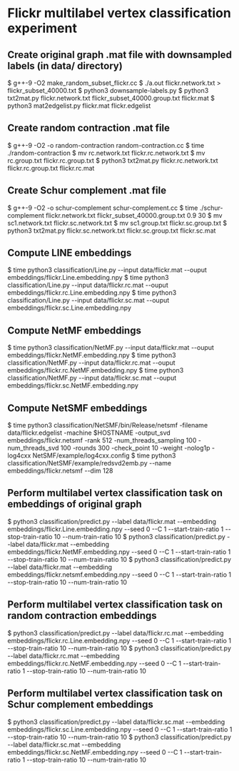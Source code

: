 # Flickr multilabel vertex classification experiment

## Create original graph .mat file with downsampled labels (in data/ directory)
$ g++-9 -O2 make_random_subset_flickr.cc
$ ./a.out flickr.network.txt > flickr_subset_40000.txt 
$ python3 downsample-labels.py
$ python3 txt2mat.py flickr.network.txt flickr_subset_40000.group.txt flickr.mat
$ python3 mat2edgelist.py flickr.mat flickr.edgelist

## Create random contraction .mat file
$ g++-9 -O2 -o random-contraction random-contraction.cc
$ time ./random-contraction
$ mv rc.network.txt flickr.rc.network.txt
$ mv rc.group.txt flickr.rc.group.txt
$ python3 txt2mat.py flickr.rc.network.txt flickr.rc.group.txt flickr.rc.mat

## Create Schur complement .mat file
$ g++-9 -O2 -o schur-complement schur-complement.cc
$ time ./schur-complement flickr.network.txt flickr_subset_40000.group.txt 0.9 30
$ mv sc1.network.txt flickr.sc.network.txt
$ mv sc1.group.txt flickr.sc.group.txt
$ python3 txt2mat.py flickr.sc.network.txt flickr.sc.group.txt flickr.sc.mat

## Compute LINE embeddings
$ time python3 classification/Line.py --input data/flickr.mat --ouput embeddings/flickr.Line.embedding.npy 
$ time python3 classification/Line.py --input data/flickr.rc.mat --ouput embeddings/flickr.rc.Line.embedding.npy 
$ time python3 classification/Line.py --input data/flickr.sc.mat --ouput embeddings/flickr.sc.Line.embedding.npy 

## Compute NetMF embeddings
$ time python3 classification/NetMF.py --input data/flickr.mat --ouput embeddings/flickr.NetMF.embedding.npy 
$ time python3 classification/NetMF.py --input data/flickr.rc.mat --ouput embeddings/flickr.rc.NetMF.embedding.npy 
$ time python3 classification/NetMF.py --input data/flickr.sc.mat --ouput embeddings/flickr.sc.NetMF.embedding.npy 

## Compute NetSMF embeddings
$ time python3 classification/NetSMF/bin/Release/netsmf -filename data/flickr.edgelist -machine $HOSTNAME -output_svd embeddings/flickr.netsmf -rank 512 -num_threads_sampling 100 -num_threads_svd 100 -rounds 300 -check_point 10 -weight -nolog1p -log4cxx NetSMF/example/log4cxx.config
$ time python3 classification/NetSMF/example/redsvd2emb.py --name embeddings/flickr.netsmf --dim 128

## Perform multilabel vertex classification task on embeddings of original graph
$ python3 classification/predict.py --label data/flickr.mat --embedding embeddings/flickr.Line.embedding.npy --seed 0 --C 1 --start-train-ratio 1 --stop-train-ratio 10 --num-train-ratio 10
$ python3 classification/predict.py --label data/flickr.mat --embedding embeddings/flickr.NetMF.embedding.npy --seed 0 --C 1 --start-train-ratio 1 --stop-train-ratio 10 --num-train-ratio 10
$ python3 classification/predict.py --label data/flickr.mat --embedding embeddings/flickr.netsmf.embedding.npy --seed 0 --C 1 --start-train-ratio 1 --stop-train-ratio 10 --num-train-ratio 10

## Perform multilabel vertex classification task on random contraction embeddings
$ python3 classification/predict.py --label data/flickr.rc.mat --embedding embeddings/flickr.rc.Line.embedding.npy --seed 0 --C 1 --start-train-ratio 1 --stop-train-ratio 10 --num-train-ratio 10
$ python3 classification/predict.py --label data/flickr.rc.mat --embedding embeddings/flickr.rc.NetMF.embedding.npy --seed 0 --C 1 --start-train-ratio 1 --stop-train-ratio 10 --num-train-ratio 10

## Perform multilabel vertex classification task on Schur complement embeddings
$ python3 classification/predict.py --label data/flickr.sc.mat --embedding embeddings/flickr.sc.Line.embedding.npy --seed 0 --C 1 --start-train-ratio 1 --stop-train-ratio 10 --num-train-ratio 10
$ python3 classification/predict.py --label data/flickr.sc.mat --embedding embeddings/flickr.sc.NetMF.embedding.npy --seed 0 --C 1 --start-train-ratio 1 --stop-train-ratio 10 --num-train-ratio 10
